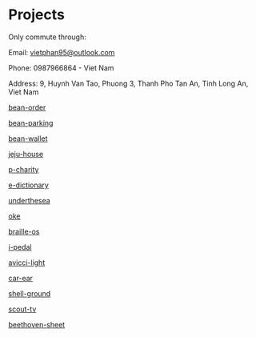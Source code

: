 # Projects

Only commute through:

Email: vietphan95@outlook.com

Phone: 0987966864 - Viet Nam

Address: 9, Huynh Van Tao, Phuong 3, Thanh Pho Tan An, Tinh Long An, Viet Nam

[bean-order](https://github.com/vietphan1995/bean-order.git)

[bean-parking](https://github.com/vietphan1995/bean-parking.git)

[bean-wallet](https://github.com/vietphan1995/bean-wallet.git)

[jeju-house](https://github.com/vietphan1995/jeju-house.git)

[p-charity](https://github.com/vietphan1995/p-charity.git)

[e-dictionary](https://github.com/vietphan1995/e-dictionary.git)

[underthesea](https://github.com/vietphan1995/underthesea.git)

[oke](https://github.com/vietphan1995/oke.git)

[braille-os](https://github.com/vietphan1995/braille-os.git)

[i-pedal](https://github.com/vietphan1995/i-pedal.git)

[avicci-light](https://github.com/vietphan1995/avicci-light.git)

[car-ear](https://github.com/vietphan1995/car-ear.git)

[shell-ground](https://github.com/vietphan1995/shell-ground.git)

[scout-tv](https://github.com/vietphan1995/scout-tv.git)

[beethoven-sheet](https://github.com/vietphan1995/beethoven-sheet.git)